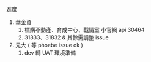 進度

1. 華金資
   1. 標購不動產、育成中心、戰情室 小官網 api 30464
   2. 31833、31832 & 其餘需調整 issue
2. 元大 ( 等 phoebe issue ok )
   1. dev 轉 UAT 環境準備
